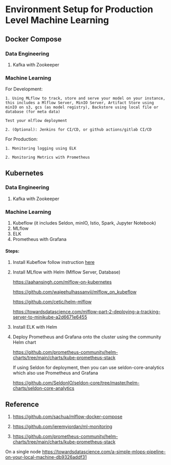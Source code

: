# Environment Setup for Production Level Machine Learning

## Docker Compose

### Data Engineering 

1. Kafka with Zookeeper

### Machine Learning

For Development:

    1. Using MLflow to track, store and serve your model on your instance, this includes a Mlflow Server, MinIO Server, Artifact Store using minIO on s3, gcs (as model registry), Backstore using local file or database (for meta data)

    Test your mlflow deployment
    
    2. (Optional): Jenkins for CI/CD, or github actions/gitlab CI/CD

For Production:

    1. Monitoring logging using ELK

    2. Monitoring Metrics with Prometheus



## Kubernetes

### Data Engineering 

1. Kafka with Zookeeper

### Machine Learning

1. Kubeflow (it includes Seldon, minIO, Istio, Spark, Jupyter Notebook)
2. MLflow
3. ELK
4. Prometheus with Grafana

#### Steps:

1. Install Kubeflow follow instruction [here](https://www.kubeflow.org/docs/started/installing-kubeflow/)

2. Install MLflow with Helm (Mlflow Server, Database)

    https://aahansingh.com/mlflow-on-kubernetes

    https://github.com/wajeehulhassanvii/mlflow_on_kubeflow

    https://github.com/cetic/helm-mlflow

    https://towardsdatascience.com/mlflow-part-2-deploying-a-tracking-server-to-minikube-a2d6671e6455

3. Install ELK with Helm

4. Deploy Prometheus and Grafana onto the cluster using the community Helm chart

    https://github.com/prometheus-community/helm-charts/tree/main/charts/kube-prometheus-stack

    If using Seldon for deployment, then you can use seldon-core-analytics which also use Prometheus and Grafana 

    https://github.com/SeldonIO/seldon-core/tree/master/helm-charts/seldon-core-analytics


## Reference

1. https://github.com/sachua/mlflow-docker-compose

2. https://github.com/jeremyjordan/ml-monitoring

3. https://github.com/prometheus-community/helm-charts/tree/main/charts/kube-prometheus-stack

On a single node
https://towardsdatascience.com/a-simple-mlops-pipeline-on-your-local-machine-db9326addf31

